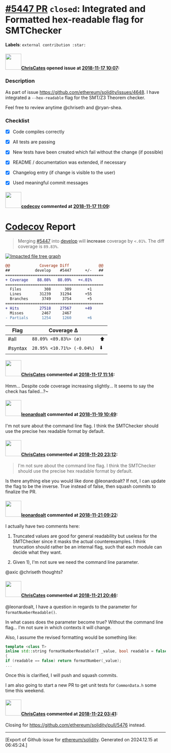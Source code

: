 # [\#5447 PR](https://github.com/ethereum/solidity/pull/5447) `closed`: Integrated and Formatted hex-readable flag for SMTChecker
**Labels**: `external contribution :star:`


#### <img src="https://avatars.githubusercontent.com/u/1561091?u=b28cf2fbe1efe22931a07c3079f58db28d73fbe8&v=4" width="50">[ChrisCates](https://github.com/ChrisCates) opened issue at [2018-11-17 10:07](https://github.com/ethereum/solidity/pull/5447):

### Description

As part of issue https://github.com/ethereum/solidity/issues/4648.
I have integrated a `--hex-readable` flag for the SMT/Z3 Theorem checker.

Feel free to review anytime @chriseth and @ryan-shea.

### Checklist
- [x] Code compiles correctly
- [x] All tests are passing
- [x] New tests have been created which fail without the change (if possible)
- [x] README / documentation was extended, if necessary
- [x] Changelog entry (if change is visible to the user)
- [x] Used meaningful commit messages


#### <img src="https://avatars.githubusercontent.com/in/254?v=4" width="50">[codecov](https://github.com/apps/codecov) commented at [2018-11-17 11:09](https://github.com/ethereum/solidity/pull/5447#issuecomment-439608708):

# [Codecov](https://codecov.io/gh/ethereum/solidity/pull/5447?src=pr&el=h1) Report
> Merging [#5447](https://codecov.io/gh/ethereum/solidity/pull/5447?src=pr&el=desc) into [develop](https://codecov.io/gh/ethereum/solidity/commit/5be45e736d2b111c9352ca2990a1c7a653c60c55?src=pr&el=desc) will **increase** coverage by `<.01%`.
> The diff coverage is `89.83%`.

[![Impacted file tree graph](https://codecov.io/gh/ethereum/solidity/pull/5447/graphs/tree.svg?width=650&token=87PGzVEwU0&height=150&src=pr)](https://codecov.io/gh/ethereum/solidity/pull/5447?src=pr&el=tree)

```diff
@@             Coverage Diff             @@
##           develop    #5447      +/-   ##
===========================================
+ Coverage    88.08%   88.09%   +<.01%     
===========================================
  Files          308      309       +1     
  Lines        31239    31294      +55     
  Branches      3749     3754       +5     
===========================================
+ Hits         27518    27567      +49     
  Misses        2467     2467              
- Partials      1254     1260       +6
```

| Flag | Coverage Δ | |
|---|---|---|
| #all | `88.09% <89.83%> (ø)` | :arrow_up: |
| #syntax | `28.95% <10.71%> (-0.04%)` | :arrow_down: |

#### <img src="https://avatars.githubusercontent.com/u/1561091?u=b28cf2fbe1efe22931a07c3079f58db28d73fbe8&v=4" width="50">[ChrisCates](https://github.com/ChrisCates) commented at [2018-11-17 11:14](https://github.com/ethereum/solidity/pull/5447#issuecomment-439608943):

Hmm... Despite code coverage increasing slightly... It seems to say the check has failed...?~

#### <img src="https://avatars.githubusercontent.com/u/504195?u=ce2facd14af9fd474ebff49f0d44891f56f7500f&v=4" width="50">[leonardoalt](https://github.com/leonardoalt) commented at [2018-11-19 10:49](https://github.com/ethereum/solidity/pull/5447#issuecomment-439851056):

I'm not sure about the command line flag. I think the SMTChecker should use the precise hex readable format by default.

#### <img src="https://avatars.githubusercontent.com/u/1561091?u=b28cf2fbe1efe22931a07c3079f58db28d73fbe8&v=4" width="50">[ChrisCates](https://github.com/ChrisCates) commented at [2018-11-20 23:12](https://github.com/ethereum/solidity/pull/5447#issuecomment-440462689):

> I'm not sure about the command line flag. I think the SMTChecker should use the precise hex readable format by default.

Is there anything else you would like done @leonardoalt? If not, I can update the flag to be the inverse. True instead of false, then squash commits to finalize the PR.

#### <img src="https://avatars.githubusercontent.com/u/504195?u=ce2facd14af9fd474ebff49f0d44891f56f7500f&v=4" width="50">[leonardoalt](https://github.com/leonardoalt) commented at [2018-11-21 09:22](https://github.com/ethereum/solidity/pull/5447#issuecomment-440593485):

I actually have two comments here:

1) Truncated values are good for general readability but useless for the SMTChecker since it masks the actual counterexamples. I think truncation should rather be an internal flag, such that each module can decide what they want.

2) Given 1), I'm not sure we need the command line parameter.

@axic @chriseth thoughts?

#### <img src="https://avatars.githubusercontent.com/u/1561091?u=b28cf2fbe1efe22931a07c3079f58db28d73fbe8&v=4" width="50">[ChrisCates](https://github.com/ChrisCates) commented at [2018-11-21 20:46](https://github.com/ethereum/solidity/pull/5447#issuecomment-440803479):

@leonardoalt, I have a question in regards to the parameter for `formatNumberReadable()`.

In what cases does the parameter become true? Without the command line flag... I'm not sure in which contexts it will change.

Also, I assume the revised formatting would be something like:

```c++
template <class T>
inline std::string formatNumberReadable(T _value, bool readable = false)
{
if (readable == false) return formatNumber(_value);
...
```

Once this is clarified, I will push and squash commits.

I am also going to start a new PR to get unit tests for `CommonData.h` some time this weekend.

#### <img src="https://avatars.githubusercontent.com/u/1561091?u=b28cf2fbe1efe22931a07c3079f58db28d73fbe8&v=4" width="50">[ChrisCates](https://github.com/ChrisCates) commented at [2018-11-22 03:41](https://github.com/ethereum/solidity/pull/5447#issuecomment-440903692):

Closing for https://github.com/ethereum/solidity/pull/5476 instead.


-------------------------------------------------------------------------------



[Export of Github issue for [ethereum/solidity](https://github.com/ethereum/solidity). Generated on 2024.12.15 at 06:45:24.]
